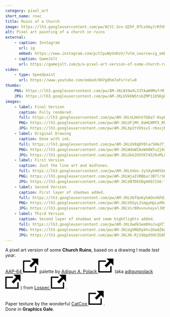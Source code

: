 ```yaml
---
category: pixel_art
short_name: roac
title: Ruins of a Church
image: https://lh3.googleusercontent.com/pw/ACtC-3cn-QZhF_0TLvG6yJrRfd5wLbdOuuLN5sr_8mJf8M1ZFGv13qg6L0gjk4sJaUcESh-ZncV5E4bEb7oVJULa2zD4hPPvPs8orhD34wdKn7e0aVk6mKtuPDN2SRw3-kL1j_iixs7k8Ri9-FX5HgktaGd7=w1200-h630-no?authuser=0
alt: Pixel art painting of a church in ruins
external:
    - caption: Instagram
      url: ig
      embed: https://www.instagram.com/p/CCpuWyUnKzV/?utm_source=ig_embed&amp;utm_campaign=loading
    - caption: GameJolt
      url: https://gamejolt.com/p/a-pixel-art-version-of-some-church-ruins-based-on-a-drawing-i-mad-yytaergw
video:
    - type: Speedpaint
      url: https://www.youtube.com/embed/OH7g0hm7aFs?rel=0
thumbs:
    PNG: https://lh3.googleusercontent.com/pw/AM-JKLW19wXL53TAaW9MafrMjnB8afpqc0kkZ-VnV4R2jWV-FAeaGku-KS_wOovOkH6l0wjpVlXgUhMDpNd42rk4GISnsANfqewszU8ciH4kd54uF_zM-hvuDXuAlaQfXVkL2oj8g3JqyuJ_GDHFBLcLeXrx
    JPG: https://lh3.googleusercontent.com/pw/AM-JKLUVkKWStsbZMP11O5KgObU1nCy_vo6BkTZRwcbQzqoKqBmlUpMuNHyK0tf16eSj0_-PjQG-j7_p432IXtvvBDH4xpsU0XMSf7j_JZSGKj_SRnaZ1Wdh7BQZohoXUOslASlnNOLKFWTW_p_QOYfs2H5a
images:
    - label: Final Version
      caption: Fully rendered.
      full: https://lh3.googleusercontent.com/pw/AM-JKLVLHdnV7bDa7-0sp655qUL1uXS5RCS2sEQKe6wwViXh3e8fFulUSJFom3JtW_R_TJJ59igarr99V06BDO_VxOSTT1IXs9YC2ZalQARRYWWnzQvpxzpo_rZxXDlHEF6pPrlq7kWHBsSd9MKwz5PzGRQ_=s1080
      PNG: https://lh3.googleusercontent.com/pw/AM-JKLUFjMV_0aHGXMTX_Rbn6EuRHI1aLWh3wLWAR9obNCOezaXuiW3K41_3_DXjg0g5bSk6YnrWZHG-2SP697NG8pSLP7vZzOG545d9NZHaD_cDJ8eSuD-SIcQW2A8yQrWByieaRSPdC9uSmqGLs6-q8nxd
      JPG: https://lh3.googleusercontent.com/pw/AM-JKLXp2tVU5sxI-rKosjNf49KiqNyKQX3Qb74FWMcM3oQe-jk-5OmiFlnoYle3kbuwJGz03bFhrDqjQ5cs4Uf9PI14Ptaxp0cZlaZUMcSYChZMGC8xKJi6b28qclNz06jVLPMbmqOvQvOEzm2XwEUEiztK
    - label: Original Drawing
      caption: Done with ink.
      full: https://lh3.googleusercontent.com/pw/AM-JKLUV8qDY0lar5HmJT_kDEdxfIA2DT45Zf43yW3wZ_OBubazKEbleeR-OZIsa2oD_28haLemTAoo3R4cTQ609_fbWTnBGvQCaAx-9buKi4TCo4dxXsANQf2T4S5wVY2Z7tr5Qolv0T6jlT6bFmkWUBKpH=s1080
      PNG: https://lh3.googleusercontent.com/pw/AM-JKLWdeWI8xW4OW7uZj6XXXpUwEPiRl0alX0XqvDmHGA6dIJxPMOb7IzAzS_J0elaD5qPBCxYLCjUMOl_mINBk8cufdkwnxp-X1aGVdv7cAkFzYuyWOxsr77fuXE-BDivbzowtUU2xNB0iALfwARqp8ui3
      JPG: https://lh3.googleusercontent.com/pw/AM-JKLUkk2U5YK74526vMLPXCG6A9F9YEO2z6d3CxxfqUsL2dnXBSwAbQCg42ZIoXloSj_hgjA-uEeOw5w2bnHQSywiM2CwHsJrJIwyuDdkEjPvbnLg5EYQEQzOvbIMO5svjnv6dir0w32SOMB_w6LD4pmy0
    - label: First Version
      caption: Just the line art and midtones.
      full: https://lh3.googleusercontent.com/pw/AM-JKLXnUs-Jy34yb065bFopljnKgt0cxiv95bVaPX6pOW9kwaJOdrU-LuItWwUMwu533O_PUrQ13v7_RtSqqVpeJK0j3HNsYv960lVHGmcF-tyysVhyhBAm2nUKeEEEG65jTzLKwSQAfYbZj05DQglSNpLc=s1080
      PNG: https://lh3.googleusercontent.com/pw/AM-JKLWjaIVRBburJB7lrSFq6B9DGgPth7L2YasAew3pEAR9az1cq28rabgiZoOeWYcPHm6WpKk9mcmGO8KUBOxo4Rybk55BmIt3e_ev3-KRaX93jT4ASt2wj4YsH9yJ55Uf2SJlcM8lUqgz6Aoa1txk00PV
      JPG: https://lh3.googleusercontent.com/pw/AM-JKLVN7DkhDg4HICSS6-lrNc_t9_qaYP5b-9due9CaY9KQLzR0H7OFh3Cj2uxyNUOOWtKR2C32rSTZubHfnplPDeeYRIQvVvSQLwNfXQdhKYj5LYN2YxYQsTrgvBNRcCmz66ECy0kR_UuhV5Jy55uxJFOp
    - label: Second Version
      caption: First layer of shadows added.
      full: https://lh3.googleusercontent.com/pw/AM-JKLVbfQo6yhAOnVkPd2tKT7KFiS_NaSDLMapyo3iyRVg0-ivGZti5LN_In7cfLW37QKIJRTioiEovQ7xKMTe77mwUvPMK8G_TwZ9Pi70404FnhmGUTbYXyGd5tEFLqQmi9sKPM9VCP_s6miUTfyLR-wQX=s1080
      PNG: https://lh3.googleusercontent.com/pw/AM-JKLVOSyL2smgyHpLaXRwrxX1y9MJNszDdcjxkg3iOLepEMO8f6HPDVq4b9g5sXlUlc3taZlSKUDFl4QKKzvJxpeQknmivpAobUhyY7e7HFf-1P0laShhJaYQ89B19gmAjNA58rvK5Ip2r1_xCer-cRYhr
      JPG: https://lh3.googleusercontent.com/pw/AM-JKLVir80vvnvneyxlJN5X-Vl8Q1MAu4bGguoDCUB2jZrBLxYEb6GZ6c5f9tpMd-Xg82JEudQJgaLbwVEWtpU3sUwt5N9rnPE8dv_bCF2O7gJa_9Tx3j0ZYYC1GGbfYiQIoJ8UfngUiL6-DISkEMXllIsl
    - label: Third Version
      caption: Second layer of shadows and some hightlights added.
      full: https://lh3.googleusercontent.com/pw/AM-JKLUwdkSem0XoJvqXT7lBjTU6eDajAurEwYjAvQPA8itT_W3QwwQTnz43ovywjOT3aEKHZNNcNaqY_vWnNCrtzZVXofz29_fXMi6Ja8JlANc-cDSDy2huU50DT95Nm0tNGwKvQpXLIz_MpPVKzwhCYcR4=s1080
      PNG: https://lh3.googleusercontent.com/pw/AM-JKLUgVNQ9ykhv2UaAZbgAXNu-P_3OHOZCOsVdzW1cnoNH0BFa7y91ssnenKV3QlpNCpAjO9SSw3tDgjk8CVV7wSGHqkW0yd7GqsMYGo2hagbhHqwVsfxQEcRNB1H9j1SOVAPWL9Sv9HUAc8uMBHRHsEZQ
      JPG: https://lh3.googleusercontent.com/pw/AM-JKLXK-RjI4bpdtHtZG6NuDJOio6RUl0wjP44V8BLJfhCIsePeTVrKjBX2r04ytxztc-V9eUYkihJjiRX5PDSXz-yHOlzT51MvKdFNg-SZ2zE1G2JPCpMt1stWDCjgZ2kI3PQZPT0PQ8hUd-cINYDmloY9
---
```


A pixel art version of some **Church Ruins**, based on a drawing I made *last year*.  
[AAP-64 <img src="/assets/images/icons/external.svg" alt="External Link" class="external-icon">](https://lospec.com/palette-list/aap-64) palette by [Adigun A. Polack <img src="/assets/images/icons/external.svg" alt="External Link" class="external-icon">](https://lospec.com/adigunpolack) (aka [adigunpolack <img src="/assets/images/icons/external.svg" alt="External Link" class="external-icon">](https://twitter.com/AdigunPolack)) from [Lospec <img src="/assets/images/icons/external.svg" alt="External Link" class="external-icon">](https://lospec.com/).  
Paper texture by the wonderful [CatCoq <img src="/assets/images/icons/external.svg" alt="External Link" class="external-icon">](https://www.instagram.com/catcoq/).  
Done in **Graphics Gale**.
